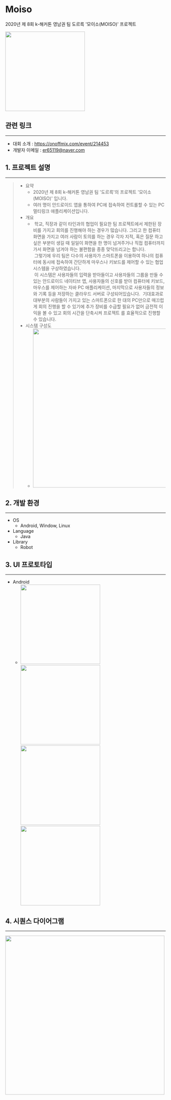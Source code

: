# Moiso
2020년 제 8회 k-해커톤 영남권 팀 도르륵 '모이소(MOISO)' 프로젝트

<img src=./img/poster.png width="250">

## 관련 링크
------------------
- 대회 소개 : https://onoffmix.com/event/214453
- 개발자 이메일 : er65119@naver.com


## 1. 프로젝트 설명
--------------------
> - 요약
>   - 2020년 제 8회 k-해커톤 영남권 팀 '도르륵'의 프로젝트 '모이소(MOISO)' 입니다.  
>   - 여러 명이 안드로이드 앱을 통하여 PC에 접속하여 컨트롤할 수 있는 PC 멀티링크 애플리케이션입니다.
> - 개요
>   - &nbsp;학교, 직장과 같이 타인과의 협업이 필요한 팀 프로젝트에서 제한된 장비를 가지고 회의를 진행해야 하는 경우가 많습니다. 그리고 한 컴퓨터 화면을 가지고 여러 사람이 토의를 하는 경우 각자 지적, 혹은 질문 하고 싶은 부분이 생길 때 일일이 화면을 한 명이 넘겨주거나 직접 컴퓨터까지 가서 화면을 넘겨야 하는 불편함을 종종 맞닥뜨리고는 합니다.  
 &nbsp;그렇기에 우리 팀은 다수의 사용자가 스마트폰을 이용하여 하나의 컴퓨터에 동시에 접속하여 간단하게 마우스나 키보드를 제어할 수 있는 협업 시스템을 구상하였습니다.  
 &nbsp;이 시스템은 사용자들의 입력을 받아들이고 사용자들의 그룹을 만들 수 있는 안드로이드 네이티브 앱, 사용자들의 신호를 받아 컴퓨터에 키보드, 마우스를 제어하는 자바 PC 애플리케이션, 
 마지막으로 사용자들의 정보와 기록 등을 저장하는 클라우드 서버로 구성되어있습니다.
 &nbsp;기대효과로 대부분의 사람들이 가지고 있는 스마트폰으로 한 대의 PC만으로 매끄럽게 회의 진행을 할 수 있기에 추가 장비를 수급할 필요가 없어 금전적 이익을 볼 수 있고 
 회의 시간을 단축시켜 프로젝트 를 효율적으로 진행할 수 있습니다.
> - 시스템 구성도
>   - <img src=./img/system.png width="500">

## 2. 개발 환경
--------------------
- OS
  - Android, Window, Linux
- Language
  - Java
- Library
  - Robot
  
## 3. UI 프로토타입
--------------------
- Android
  - <img src=./img/android_1.png width="250"> <img src=./img/android_2.png width="250"> <img src=./img/android_3.png width="250"> <img src=./img/android_4.png width="250">

## 4. 시퀀스 다이어그램
--------------------
<img src=./img/sequence.png width="500">
